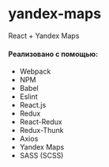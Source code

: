 # yandex-maps

React + Yandex Maps

#### Реализовано с помощью:
- Webpack
- NPM
- Babel
- Eslint
- React.js
- Redux
- React-Redux
- Redux-Thunk
- Axios
- Yandex Maps
- SASS (SCSS)
